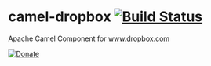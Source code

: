 camel-dropbox [![Build Status](https://travis-ci.org/dritter-hd/camel-dropbox.svg?branch=master)](https://travis-ci.org/dritter-hd/camel-dropbox)
=============

Apache Camel Component for www.dropbox.com

[![Donate](https://www.paypalobjects.com/en_US/i/btn/btn_donateCC_LG.gif)](https://www.paypal.com/cgi-bin/webscr?cmd=_s-xclick&hosted_button_id=4BHCBCD9WRYS6&source=url)
